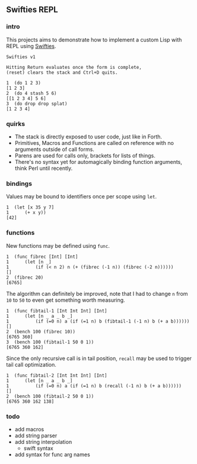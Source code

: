 ## Swifties REPL

### intro
This projects aims to demonstrate how to implement a custom Lisp with REPL using [Swifties](https://github.com/codr7/swifties).

```
Swifties v1

Hitting Return evaluates once the form is complete,
(reset) clears the stack and Ctrl+D quits.

1  (do 1 2 3)
[1 2 3]
2  (do 4 stash 5 6)
[[1 2 3 4] 5 6]
3  (do drop drop splat)
[1 2 3 4]
```

### quirks
- The stack is directly exposed to user code, just like in Forth.
- Primitives, Macros and Functions are called on reference with no arguments outside of call forms.
- Parens are used for calls only, brackets for lists of things.
- There's no syntax yet for automagically binding function arguments, think Perl until recently.

### bindings
Values may be bound to identifiers once per scope using `let`.

```
1  (let [x 35 y 7]
1      (+ x y))
[42]
```

### functions
New functions may be defined using `func`.

```
1  (func fibrec [Int] [Int]
1      (let [n _]
1          (if (< n 2) n (+ (fibrec (-1 n)) (fibrec (-2 n))))))
[]
2  (fibrec 20)
[6765]
```
The algorithm can definitely be improved, note that I had to change `n` from `10` to `50` to even get something worth measuring.

```
1  (func fibtail-1 [Int Int Int] [Int]
1      (let [n _ a _ b _]
1          (if (=0 n) a (if (=1 n) b (fibtail-1 (-1 n) b (+ a b))))))
[]
2  (bench 100 (fibrec 10))
[6765 360]
3  (bench 100 (fibtail-1 50 0 1))
[6765 360 162]
```

Since the only recursive call is in tail position, `recall` may be used to trigger tail call optimization.

```
1  (func fibtail-2 [Int Int Int] [Int]
1      (let [n _ a _ b _]
1          (if (=0 n) a (if (=1 n) b (recall (-1 n) b (+ a b))))))
[]
2  (bench 100 (fibtail-2 50 0 1))
[6765 360 162 138]
```

### todo
- add macros
- add string parser
- add string interpolation
    - swift syntax
- add syntax for func arg names
